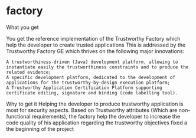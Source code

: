 # factory
What you get

You get the reference implementation of the Trustworthy Factory which help the developer to create trusted applications This is addressed by the Trustworthy Factory GE which thrives on the following major innovations:

    A trustworthiness-driven (Java) development platform, allowing to instantiate easily the trustworthiness constraints and to produce the related evidence;
    A specific development platform, dedicated to the development of applications for the trustworthy-by-design execution platform;
    A Trustworthy Application Certification Platform supporting certificate editing, signature and binding (code labelling tool). 

Why to get it
Helping the developer to produce trustworthy application is most for security aspects. Based on Trustworthy attributes (Which are non-functional requirements), the factory help the developer to increase the code quality of his application regarding the trustworthy objectives fixed a the beginning of the project
